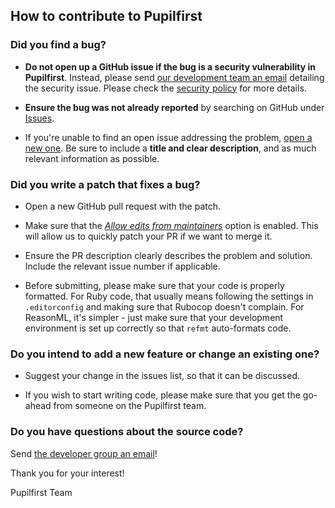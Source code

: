 ## How to contribute to Pupilfirst

### Did you find a bug?

- **Do not open up a GitHub issue if the bug is a security vulnerability in Pupilfirst**. Instead, please send [our
  development team an email](mailto:security@pupilfirst.org) detailing the security issue. Please check the [security
  policy](SECURITY.md) for more details.

- **Ensure the bug was not already reported** by searching on GitHub under
  [Issues](https://github.com/pupilfirst/pupilfirst/issues).

- If you're unable to find an open issue addressing the problem,
  [open a new one](https://github.com/pupilfirst/pupilfirst/issues/new). Be sure to include a **title and clear
  description**, and as much relevant information as possible.

### Did you write a patch that fixes a bug?

- Open a new GitHub pull request with the patch.

- Make sure that the [_Allow edits from maintainers_](https://docs.github.com/en/github/collaborating-with-issues-and-pull-requests/allowing-changes-to-a-pull-request-branch-created-from-a-fork)
  option is enabled. This will allow us to quickly patch your PR if we
  want to merge it.

- Ensure the PR description clearly describes the problem and solution. Include the relevant issue number if applicable.

- Before submitting, please make sure that your code is properly formatted. For Ruby code, that usually means following
  the settings in `.editorconfig` and making sure that Rubocop doesn't complain. For ReasonML, it's simpler - just make
  sure that your development environment is set up correctly so that `refmt` auto-formats code.

### Do you intend to add a new feature or change an existing one?

- Suggest your change in the issues list, so that it can be discussed.

- If you wish to start writing code, please make sure that you get the go-ahead from someone on the Pupilfirst team.

### Do you have questions about the source code?

Send [the developer group an email](mailto:dev@pupilfirst.org)!

Thank you for your interest!

Pupilfirst Team

